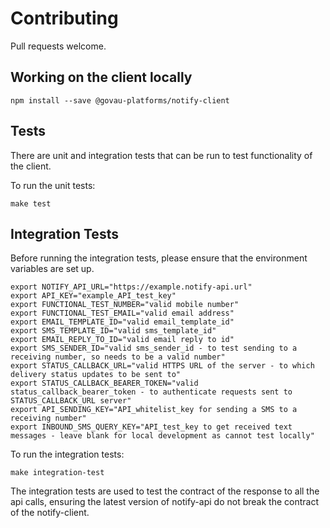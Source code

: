 # Contributing

Pull requests welcome.

## Working on the client locally

`npm install --save @govau-platforms/notify-client`

## Tests

There are unit and integration tests that can be run to test functionality of the client.

To run the unit tests:

`make test`

## Integration Tests

Before running the integration tests, please ensure that the environment variables are set up.

```
export NOTIFY_API_URL="https://example.notify-api.url"
export API_KEY="example_API_test_key"
export FUNCTIONAL_TEST_NUMBER="valid mobile number"
export FUNCTIONAL_TEST_EMAIL="valid email address"
export EMAIL_TEMPLATE_ID="valid email_template_id"
export SMS_TEMPLATE_ID="valid sms_template_id"
export EMAIL_REPLY_TO_ID="valid email reply to id"
export SMS_SENDER_ID="valid sms_sender_id - to test sending to a receiving number, so needs to be a valid number"
export STATUS_CALLBACK_URL="valid HTTPS URL of the server - to which delivery status updates to be sent to"
export STATUS_CALLBACK_BEARER_TOKEN="valid status_callback_bearer_token - to authenticate requests sent to STATUS_CALLBACK_URL server"
export API_SENDING_KEY="API_whitelist_key for sending a SMS to a receiving number"
export INBOUND_SMS_QUERY_KEY="API_test_key to get received text messages - leave blank for local development as cannot test locally"
```

To run the integration tests:

`make integration-test`

The integration tests are used to test the contract of the response to all the api calls, ensuring the latest version of notify-api do not break the contract of the notify-client.
